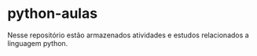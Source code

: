 # python-aulas
Nesse repositório estão armazenados atividades e estudos relacionados a linguagem python.
